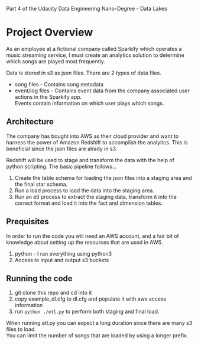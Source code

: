 
Part 4 of the Udacity Data Engineering Nano-Degree - Data Lakes

# Project Overview

As an employee at a fictional company called Sparkify which operates a music streaming service, 
I must create an analytics solution to determine which songs are played most frequently.

Data is stored in s3 as json files.  There are 2 types of data files.

* song files - Contains song metadata
* event/log files - Contains event data from the company associated user actions in the Sparkify app.  
Events contain information on which user plays which songs.

## Architecture

The company has bought into AWS as their cloud provider and want to harness the power of Amazon Redshift to accomplish the analytics.
This is beneficial since the json files are alrady in s3.

Redshift will be used to stage and transform the data with the help of python scripting.
The basic pipeline follows...

1. Create the table schema for loading the json files into a staging area and the final star schema.
2. Run a load process to load the data into the staging area.
3. Run an etl process to extract the staging data, transform it into the correct format and load it into the fact and dimension tables.

## Prequisites

In order to run the code you will need an AWS account, and a fair bit of knowledge about setting up the resources that are used in AWS.

1. python - I ran everything using python3
2. Access to input and output s3 buckets

## Running the code

1. git clone this repo and cd into it
2. copy example_dl.cfg to dl.cfg and populate it with aws access information
3. run `python ./etl.py` to perform both staging and final load.

When running etl.py you can expect a long duration since there are many s3 files to load.  
You can limit the number of songs that are loaded by using a longer prefix.






      




